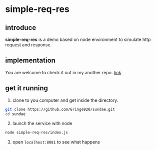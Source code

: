 # simple-req-res

## introduce

**simple-req-res** is a demo based on node environment to simulate http request and response.

## implementation

You are welcome to check it out in my another repo. [link](https://github.com/Gringe920/StudyNote/blob/master/2018/Apr/%E5%BC%80%E5%8F%91%E4%B8%80%E4%B8%AAnode%E5%BA%94%E7%94%A8.md)

## get it running

1. clone to you computer and get inside the directory.

```bash
git clone https://github.com/Gringe920/sundae.git
cd sundae
```

2. launch the service with node

```bash
node simple-req-res/index.js
```

3. open `localhost:8081` to see what happens